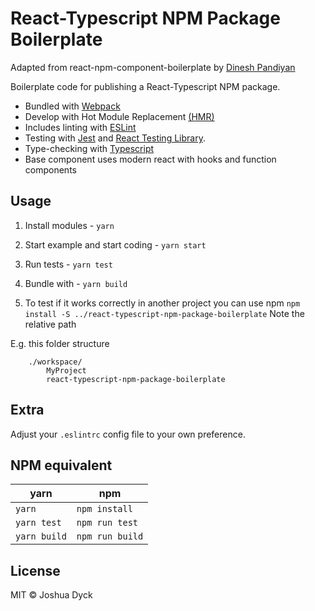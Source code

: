 # React-Typescript NPM Package Boilerplate

Adapted from react-npm-component-boilerplate by [Dinesh Pandiyan](https://github.com/flexdinesh/react-npm-package-boilerplate)

Boilerplate code for publishing a React-Typescript NPM package.

* Bundled with [Webpack](https://webpack.js.org/)
* Develop with Hot Module Replacement [(HMR)](https://webpack.js.org/concepts/hot-module-replacement/)
* Includes linting with [ESLint](http://eslint.org/)
* Testing with [Jest](http://facebook.github.io/jest/) and [React Testing Library](https://testing-library.com/docs/react-testing-library/intro).
* Type-checking with [Typescript](https://www.typescriptlang.org/)
* Base component uses modern react with hooks and function components
  
## Usage

1. Install modules - `yarn`

2. Start example and start coding - `yarn start`

3. Run tests - `yarn test`

4. Bundle with - `yarn build`

5. To test if it works correctly in another project you can use npm `npm install -S ../react-typescript-npm-package-boilerplate` Note the relative path

E.g. this folder structure

```
    ./workspace/
        MyProject
        react-typescript-npm-package-boilerplate
```

## Extra

Adjust your `.eslintrc` config file to your own preference.

## NPM equivalent

yarn | npm
---- | ---
`yarn` | `npm install`
`yarn test` | `npm run test`
`yarn build` | `npm run build`

## License

MIT © Joshua Dyck
